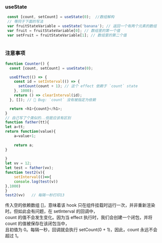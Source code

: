 ### useState
```js
 const [count, setCount] = useState(0);  //数组解构  
 // 等同于下面的写法
 var fruitStateVariable = useState('banana'); // 返回一个有两个元素的数组
 var fruit = fruitStateVariable[0]; // 数组里的第一个值
 var setFruit = fruitStateVariable[1]; // 数组里的第二个值
 
```
### 注意事项 
```js
function Counter() {
  const [count, setCount] = useState(0);

  useEffect(() => {
    const id = setInterval(() => {
      setCount(count + 1); // 这个 effect 依赖于 `count` state
    }, 1000);
    return () => clearInterval(id);
  }, []); // 🔴 Bug: `count` 没有被指定为依赖

  return <h1>{count}</h1>;
}
// 自己写了个类似的..但是应该有区别
function father(tt){
let a=tt;
return function(value){
    a=value+1;
    
    return a;
}
    
}
let vv = 12;
let test = father(vv);
function test2(v){
    setInterval(()=>{
    console.log(test(v))
},1000)
}
test2(vv)   // 每隔一秒打印13

```
传入空的依赖数组 []，意味着该 hook 只在组件挂载时运行一次，并非重新渲染时。但如此会有问题，在 setInterval 的回调中，  
count 的值不会发生变化。因为当 effect 执行时，我们会创建一个闭包，并将 count 的值被保存在该闭包当中，  
且初值为 0。每隔一秒，回调就会执行 setCount(0 + 1)，因此，count 永远不会超过 1。
